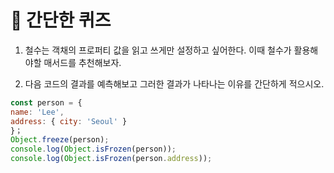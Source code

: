 # 📝 간단한 퀴즈

1. 철수는 객채의 프로퍼티 값을 읽고 쓰게만 설정하고 싶어한다. 이때 철수가 활용해야할 매서드를 추천해보자.

2. 다음 코드의 결과를 예측해보고 그러한 결과가 나타나는 이유를 간단하게 적으시오.
```js
const person = {
name: 'Lee',
address: { city: 'Seoul' }
}；
Object.freeze(person);
console.log(Object.isFrozen(person));
console.log(Object.isFrozen(person.address)); 
```